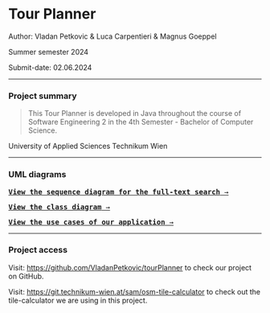 # Tour Planner

Author: Vladan Petkovic & Luca Carpentieri & Magnus Goeppel

Summer semester 2024

Submit-date: 02.06.2024

---
### Project summary

> This Tour Planner is developed in Java throughout the course of
> Software Engineering 2 in the 4th Semester - Bachelor of Computer Science.

University of Applied Sciences Technikum Wien

---
### UML diagrams

[<kbd>**View the sequence diagram for the full-text search** &rarr;</kbd>](docs/full_text_search.puml)

[<kbd>**View the class diagram** &rarr;</kbd>](docs/project.puml)

[<kbd>**View the use cases of our application** &rarr;</kbd>](docs/useCase.puml)

---
### Project access


Visit:
https://github.com/VladanPetkovic/tourPlanner to check our project on GitHub.

Visit:
https://git.technikum-wien.at/sam/osm-tile-calculator to check out the tile-calculator we are using in this project.
